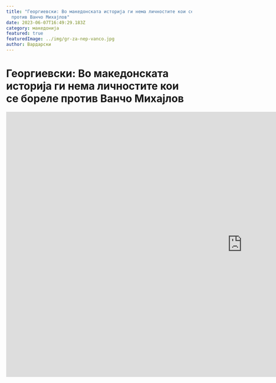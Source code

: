 ```yaml
---
title: "Георгиевски: Во македонската историја ги нема личностите кои се бореле
  против Ванчо Михајлов"
date: 2023-06-07T16:49:29.183Z
category: македонија
featured: true
featuredImage: ../img/gr-za-nep-vanco.jpg
author: Вардарски
---
```

<!--StartFragment-->

# Георгиевски: Во македонската историја ги нема личностите кои се бореле против Ванчо Михајлов

<iframe width="1280" height="720" src="https://www.youtube.com/embed/w4-svahtMR8" title="Георгиевски: Во македонската историја ги нема личностите кои се бореле против Ванчо Михајлов" frameborder="0" allow="accelerometer; autoplay; clipboard-write; encrypted-media; gyroscope; picture-in-picture; web-share" allowfullscreen></iframe>